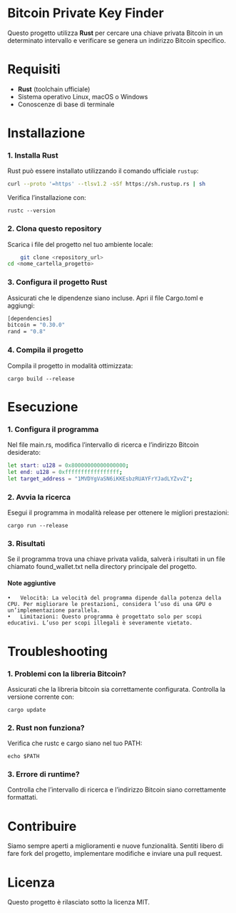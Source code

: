 # Bitcoin Private Key Finder

Questo progetto utilizza **Rust** per cercare una chiave privata Bitcoin in un determinato intervallo e verificare se genera un indirizzo Bitcoin specifico.

# Requisiti

- **Rust** (toolchain ufficiale)
- Sistema operativo Linux, macOS o Windows
- Conoscenze di base di terminale

# Installazione

### 1. Installa Rust
Rust può essere installato utilizzando il comando ufficiale `rustup`:

```bash
curl --proto '=https' --tlsv1.2 -sSf https://sh.rustup.rs | sh
```
Verifica l’installazione con:

```rustc --version```

### 2. Clona questo repository

Scarica i file del progetto nel tuo ambiente locale:

```bash
	git clone <repository_url> 
cd <nome_cartella_progetto>
```

### 3. Configura il progetto Rust

Assicurati che le dipendenze siano incluse. Apri il file Cargo.toml e aggiungi:

```bash
[dependencies]
bitcoin = "0.30.0"
rand = "0.8"
```

### 4. Compila il progetto

Compila il progetto in modalità ottimizzata:

```cargo build --release```

# Esecuzione

### 1. Configura il programma

Nel file main.rs, modifica l’intervallo di ricerca e l’indirizzo Bitcoin desiderato:

```bash
let start: u128 = 0x80000000000000000;
let end: u128 = 0xfffffffffffffffff;
let target_address = "1MVDYgVaSN6iKKEsbzRUAYFrYJadLYZvvZ";
```

### 2. Avvia la ricerca

Esegui il programma in modalità release per ottenere le migliori prestazioni:

```cargo run --release```

### 3. Risultati

Se il programma trova una chiave privata valida, salverà i risultati in un file chiamato found_wallet.txt nella directory principale del progetto.

#### Note aggiuntive
	•	Velocità: La velocità del programma dipende dalla potenza della CPU. Per migliorare le prestazioni, considera l’uso di una GPU o un’implementazione parallela.
	•	Limitazioni: Questo programma è progettato solo per scopi educativi. L’uso per scopi illegali è severamente vietato.

# Troubleshooting
### 1.	Problemi con la libreria Bitcoin?
Assicurati che la libreria bitcoin sia correttamente configurata. Controlla la versione corrente con:

```cargo update```


### 2.	Rust non funziona?
Verifica che rustc e cargo siano nel tuo PATH:

```echo $PATH```


### 3.	Errore di runtime?
Controlla che l’intervallo di ricerca e l’indirizzo Bitcoin siano correttamente formattati.

# Contribuire

Siamo sempre aperti a miglioramenti e nuove funzionalità. Sentiti libero di fare fork del progetto, implementare modifiche e inviare una pull request.

# Licenza

Questo progetto è rilasciato sotto la licenza MIT.

